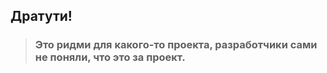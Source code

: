 ## Дратути!
> ###  Это ридми для какого-то проекта, разработчики сами не поняли, что это за проект.


